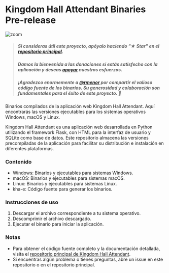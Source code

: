 # Kingdom Hall Attendant Binaries Pre-release 
![zoom](https://github.com/livrasand/kingdom_hall_attendant_binaries/assets/104039397/0c9804af-1058-4446-8c4a-4cf1c4bba761)

> ##### Si consideras útil este proyecto, apóyalo haciendo "★ Star" en el [repositorio principal](https://github.com/livrasand/Kingdom-Hall-Attendant).
> ##### Damos la bienvenida a las donaciones si estás satisfecho con la aplicación y deseas <a href="https://opencollective.com/kingdom-hall-attendant" target="_blank">apoyar</a> nuestros esfuerzos.
> ##### ¡Agradezco enormemente a <a href="https://github.com/rmenor">@rmenor</a> por compartir el valioso código fuente de los binarios. Su generosidad y colaboración son fundamentales para el éxito de este proyecto. 🙌

Binarios compilados de la aplicación web Kingdom Hall Attendant. Aquí encontrarás las versiones ejecutables para los sistemas operativos Windows, macOS y Linux.

Kingdom Hall Attendant es una aplicación web desarrollada en Python utilizando el framework Flask, con HTML para la interfaz de usuario y SQLite como base de datos. Este repositorio almacena las versiones precompiladas de la aplicación para facilitar su distribución e instalación en diferentes plataformas.

### Contenido
* Windows: Binarios y ejecutables para sistemas Windows.
* macOS: Binarios y ejecutables para sistemas macOS.
* Linux: Binarios y ejecutables para sistemas Linux.
* kha-e: Código fuente para generar los binarios. 

### Instrucciones de uso
1. Descargar el archivo correspondiente a tu sistema operativo.
2. Descomprimir el archivo descargado.
3. Ejecutar el binario para iniciar la aplicación.

### Notas
* Para obtener el código fuente completo y la documentación detallada, visita el [repositorio principal de Kingdom Hall Attendant](https://github.com/livrasand/Kingdom-Hall-Attendant).
* Si encuentras algún problema o tienes preguntas, abre un issue en este repositorio o en el repositorio principal.
